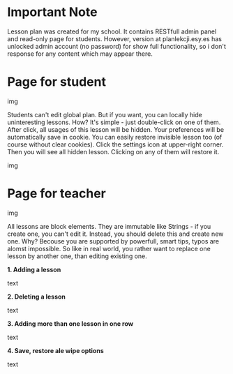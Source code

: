 # Important Note

Lesson plan was created for my school. It contains RESTfull admin panel and read-only page for students.
However, version at planlekcji.esy.es has unlocked admin account (no password) for show full functionality, so i don't response for any content which may appear there.

# Page for student

img

Students can't edit global plan. But if you want, you can locally hide uninteresting lessons. How?
It's simple - just double-click on one of them. 
After click, all usages of this lesson will be hidden.
Your preferences will be automatically save in cookie.
You can easily restore invisible lesson too (of course without clear cookies).
Click the settings icon at upper-right corner. Then you will see all hidden lesson. Clicking on any of them will restore it.

img

# Page for teacher

img

All lessons are block elements. They are immutable like Strings - if you create one, you can't edit it. Instead, you should delete this and create new one. Why? Becouse you are supported by powerfull, smart tips, typos are alomst impossible. So like in real world, you rather want to replace one lesson by another one, than editing existing one. 


<b> 1. Adding a lesson </b>

text

<b> 2. Deleting a lesson </b>

text

<b> 3. Adding more than one lesson in one row </b>

text


<b> 4. Save, restore ale wipe options </b>

text
